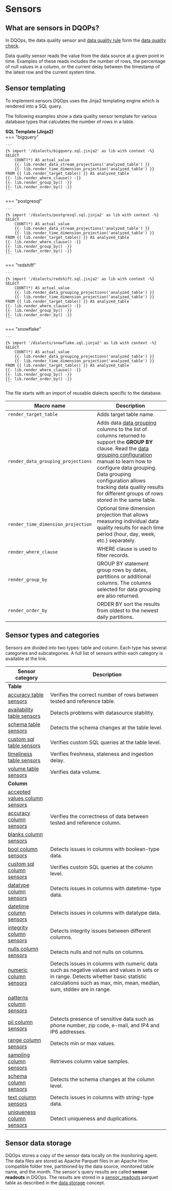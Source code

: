 # Sensors

## What are sensors in DQOPs?

In DQOps, the data quality sensor and [data quality rule](definition-of-data-quality-rules.md) form the [data quality check](definition-of-data-quality-checks/index.md).

Data quality sensor reads the value from the data source at a given point in time. Examples of these reads includes the
number of rows, the percentage of null values in a column, or the current delay between the timestamp of the latest row
and the current system time.

## Sensor templating

To implement sensors DQOps uses the Jinja2 templating engine which is rendered into a SQL query.

The following examples show a data quality sensor template for various database types that calculates the number of rows
in a table.

**SQL Template (Jinja2)**  
=== "bigquery"

    ```
    {% import '/dialects/bigquery.sql.jinja2' as lib with context -%}
    SELECT
        COUNT(*) AS actual_value
        {{- lib.render_data_stream_projections('analyzed_table') }}
        {{- lib.render_time_dimension_projection('analyzed_table') }}
    FROM {{ lib.render_target_table() }} AS analyzed_table
    {{- lib.render_where_clause() -}}
    {{- lib.render_group_by() -}}
    {{- lib.render_order_by() -}}
    ```
=== "postgresql"

    ```
    {% import '/dialects/postgresql.sql.jinja2' as lib with context -%}
    SELECT
        COUNT(*) AS actual_value
        {{- lib.render_data_stream_projections('analyzed_table') }}
        {{- lib.render_time_dimension_projection('analyzed_table') }}
    FROM {{ lib.render_target_table() }} AS analyzed_table
    {{- lib.render_where_clause() -}}
    {{- lib.render_group_by() -}}
    {{- lib.render_order_by() -}}
    ```
=== "redshift"

    ```
    {% import '/dialects/redshift.sql.jinja2' as lib with context -%}
    SELECT
        COUNT(*) AS actual_value
        {{- lib.render_data_grouping_projections('analyzed_table') }}
        {{- lib.render_time_dimension_projection('analyzed_table') }}
    FROM {{ lib.render_target_table() }} AS analyzed_table
    {{- lib.render_where_clause() -}}
    {{- lib.render_group_by() -}}
    {{- lib.render_order_by() -}}
    ```
=== "snowflake"

    ```
    {% import '/dialects/snowflake.sql.jinja2' as lib with context -%}
    SELECT
        COUNT(*) AS actual_value
        {{- lib.render_data_grouping_projections('analyzed_table') }}
        {{- lib.render_time_dimension_projection('analyzed_table') }}
    FROM {{ lib.render_target_table() }} AS analyzed_table
    {{- lib.render_where_clause() -}}
    {{- lib.render_group_by() -}}
    {{- lib.render_order_by() -}}
    ```
The file starts with an import of reusable dialects specific to the database.


| Macro name                         | Description                                                                                                                                                                                                                                                                                                                                                                                                                  |
|------------------------------------|------------------------------------------------------------------------------------------------------------------------------------------------------------------------------------------------------------------------------------------------------------------------------------------------------------------------------------------------------------------------------------------------------------------------------|
| `render_target_table`              | Adds target table name.                                                                                                                                                                                                                                                                                                                                                                                                      |
| `render_data_grouping_projections` | Adds data [data grouping](measuring-data-quality-with-data-grouping.md) columns to the list of columns returned to support the **GROUP BY** clause. Read the [data grouping configuration](../working-with-dqo/set-up-data-grouping-for-data-quality-checks.md) manual to learn how to configure data grouping. Data grouping configuration allows tracking data quality results for different groups of rows stored in the same table. |
| `render_time_dimension_projection` | Optional time dimension projection that allows measuring individual data quality results for each time period (hour, day, week, etc.) separately.                                                                                                                                                                                                                                                                            |
| `render_where_clause`              | WHERE clause is used to filter records.                                                                                                                                                                                                                                                                                                                                                                                      |
| `render_group_by`                  | GROUP BY statement group rows by dates, partitions or additional columns. The columns selected for data grouping are also returned.                                                                                                                                                                                                                                                                                          |
| `render_order_by`                  | ORDER BY sort the results from oldest to the newest daily partitions.                                                                                                                                                                                                                                                                                                                                                        |


## Sensor types and categories

Sensors are divided into two types: table and column. Each type has several categories and subcategories.
A full list of sensors within each category is available at the link.
 
| Sensor category                                                                                    | Description                                                                                                                                                                                                |
|----------------------------------------------------------------------------------------------------|------------------------------------------------------------------------------------------------------------------------------------------------------------------------------------------------------------|
| **Table**                                                                                          |                                                                                                                                                                                                            |
| [accuracy table sensors](../reference/sensors/table/accuracy-table-sensors.md)                  | Verifies the correct number of rows between tested and reference table.                                                                                                                                    |
| [availability table sensors](../reference/sensors/table/availability-table-sensors.md)          | Detects problems with datasource stability.                                                                                                                                                                |
| [schema table sensors](../reference/sensors/table/schema-table-sensors.md)                      | Detects the schema changes at the table level.                                                                                                                                                             |
| [custom sql table sensors](../reference/sensors/table/custom_sql-table-sensors.md)              | Verifies custom SQL queries at the table level.                                                                                                                                                            |
| [timeliness table sensors](../reference/sensors/table/timeliness-table-sensors.md)              | Verifies freshness, staleness and ingestion delay.                                                                                                                                                         |
| [volume table sensors](../reference/sensors/table/volume-table-sensors.md)                      | Verifies data volume.                                                                                                                                                                                      |
| **Column**                                                                                         |                                                                                                                                                                                                            |
| [accepted values column sensors](../reference/sensors/column/accepted_values-column-sensors.md) |                                                                                                                                                                                                            |
| [accuracy column sensors](../reference/sensors/column/accuracy-column-sensors.md)               | Verifies the correctness of data between tested and reference column.                                                                                                                                      |
| [blanks column sensors](../reference/sensors/column/blanks-column-sensors.md)                   |                                                                                                                                                                                                            |
| [bool column sensors](../reference/sensors/column/bool-column-sensors.md)                       | Detects issues in columns with boolean-type data.                                                                                                                                                          |
| [custom sql column sensors](../reference/sensors/column/custom_sql-column-sensors.md)           | Verifies custom SQL queries at the column level.                                                                                                                                                           |
| [datatype column sensors](../reference/sensors/column/datatype-column-sensors.md)               | Detects issues in columns with datetime-type data.                                                                                                                                                         |
| [datetime column sensors](../reference/sensors/column/datetime-column-sensors.md)               | Detects issues in columns with datatype data.                                                                                                                                                              |
| [integrity column sensors](../reference/sensors/column/integrity-column-sensors.md)             | Detects integrity issues between different columns.                                                                                                                                                        |
| [nulls column sensors](../reference/sensors/column/nulls-column-sensors.md)                     | Detects nulls and not nulls on columns.                                                                                                                                                                    |
| [numeric column sensors](../reference/sensors/column/numeric-column-sensors.md)                 | Detects issues in columns with numeric data such as negative values and values in sets or in range. Detects whether basic statistic calculations such as max, min, mean, median, sum, stddev are in range. |
| [patterns column sensors](../reference/sensors/column/patterns-column-sensors.md)               |                                                                                                                                                                                                            |
| [pii column sensors](../reference/sensors/column/pii-column-sensors.md)                         | Detects presence of sensitive data such as phone number, zip code, e-mail, and IP4 and IP6 addresses.                                                                                                      |
| [range column sensors](../reference/sensors/column/range-column-sensors.md)                     | Detects min or max values.                                                                                                                                                                                 |
| [sampling column sensors](../reference/sensors/column/sampling-column-sensors.md)               | Retrieves column value samples.                                                                                                                                                                            |
| [schema column sensors](../reference/sensors/column/schema-column-sensors.md)                   | Detects the schema changes at the column level.                                                                                                                                                            |
| [text column sensors](../reference/sensors/column/text-column-sensors.md)                       | Detects issues in columns with string-type data.                                                                                                                                                           |
| [uniqueness column sensors](../reference/sensors/column/uniqueness-column-sensors.md)           | Detect uniqueness and duplications.                                                                                                                                                                        |


## Sensor data storage

DQOps stores a copy of the sensor data locally on the monitoring agent. The data files are stored as Apache Parquet files
in an Apache Hive compatible folder tree, partitioned by the data source, monitored table name, and the month.
The sensor's query results are called **sensor readouts** in DQOps. The results are stored
in a [sensor_readouts](../reference/parquetfiles/sensor_readouts.md) parquet table as described in
the [data storage](data-storage-of-data-quality-results.md) concept.

